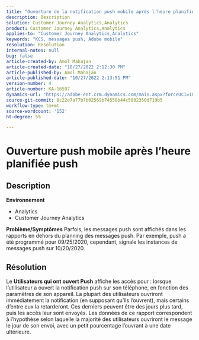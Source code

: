 ```yaml
---
title: "Ouverture de la notification push mobile après l’heure planifiée de la notification push"
description: Description
solution: Customer Journey Analytics,Analytics
product: Customer Journey Analytics,Analytics
applies-to: "Customer Journey Analytics,Analytics"
keywords: "KCS, messages push, Adobe mobile"
resolution: Resolution
internal-notes: null
bug: false
article-created-by: Amol Mahajan
article-created-date: "10/27/2022 2:12:30 PM"
article-published-by: Amol Mahajan
article-published-date: "10/27/2022 2:13:51 PM"
version-number: 4
article-number: KA-16597
dynamics-url: "https://adobe-ent.crm.dynamics.com/main.aspx?forceUCI=1&pagetype=entityrecord&etn=knowledgearticle&id=776f6962-0156-ed11-bba2-6045bd006793"
source-git-commit: 8c22e7a77b7b02569b74550b44c5802350d719b5
workflow-type: tm+mt
source-wordcount: '152'
ht-degree: 5%

---
```


# Ouverture push mobile après l’heure planifiée push

## Description

<b>Environnement</b>
- Analytics
- Customer Journey Analytics

<b>Problème/Symptômes</b>
Parfois, les messages push sont affichés dans les rapports en dehors du planning des messages push. Par exemple, push a été programmé pour 09/25/2020, cependant, signale les instances de messages push sur 10/20/2020.


## Résolution


Le <b>Utilisateurs qui ont ouvert Push</b> affiche les accès pour : lorsque l’utilisateur a ouvert la notification push sur son téléphone, en fonction des paramètres de son appareil. La plupart des utilisateurs ouvriront immédiatement la notification (en supposant qu’ils l’ouvrent), mais certains d’entre eux la retarderont. Ces derniers peuvent être des jours plus tard, puis les accès leur sont envoyés. Les données de ce rapport correspondent à l’hypothèse selon laquelle la majorité des utilisateurs ouvriront le message le jour de son envoi, avec un petit pourcentage l’ouvrant à une date ultérieure.
